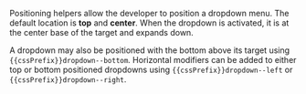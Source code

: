 Positioning helpers allow the developer to position a dropdown menu. The default location is **top** and **center**. When the dropdown is activated, it is at the center base of the target and expands down.

A dropdown may also be positioned with the bottom above its target using `{{cssPrefix}}dropdown--bottom`. Horizontal modifiers can be added to either top or bottom positioned dropdowns using `{{cssPrefix}}dropdown--left` or `{{cssPrefix}}dropdown--right`.
